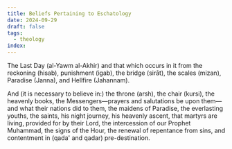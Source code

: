 ```yaml
---
title: Beliefs Pertaining to Eschatology
date: 2024-09-29
draft: false
tags:
  - theology
index:
---
```

The Last Day (al-Yawm al-Akhir) and that which occurs in it from the reckoning (hisab), punishment (igab), the bridge (sirāt), the scales (mizan), Paradise (Janna), and Hellfire (Jahannam).

And (it is necessary to believe in:) the throne (arsh), the chair (kursi), the heavenly books, the Messengers—prayers and salutations be upon them—and what their nations did to them, the maidens of Paradise, the everlasting youths, the saints, his night journey, his heavenly ascent, that martyrs are living, provided for by their Lord, the intercession of our Prophet Muhammad, the signs of the Hour, the renewal of repentance from sins, and contentment in (qada' and qadar) pre-destination.